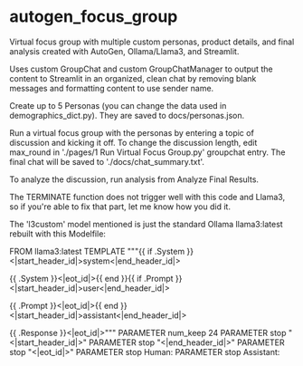 # autogen_focus_group
Virtual focus group with multiple custom personas, product details, and final analysis created with AutoGen, Ollama/Llama3, and Streamlit. 

Uses custom GroupChat and custom GroupChatManager to output the content to Streamlit in an organized, clean chat by removing blank messages and formatting content to use sender name.

Create up to 5 Personas (you can change the data used in demographics_dict.py).  They are saved to docs/personas.json.

Run a virtual focus group with the personas by entering a topic of discussion and kicking it off.  To change the discussion length, edit max_round in './pages/1 Run Virtual Focus Group.py' groupchat entry.  The final chat will be saved to './docs/chat_summary.txt'.

To analyze the discussion, run analysis from Analyze Final Results. 

The TERMINATE function does not trigger well with this code and Llama3, so if you're able to fix that part, let me know how you did it.

The 'l3custom' model mentioned is just the standard Ollama llama3:latest rebuilt with this Modelfile:


  FROM llama3:latest
  TEMPLATE """{{ if .System }}<|start_header_id|>system<|end_header_id|>
  
  {{ .System }}<|eot_id|>{{ end }}{{ if .Prompt }}<|start_header_id|>user<|end_header_id|>
  
  {{ .Prompt }}<|eot_id|>{{ end }}<|start_header_id|>assistant<|end_header_id|>
  
  {{ .Response }}<|eot_id|>"""
  PARAMETER num_keep 24
  PARAMETER stop "<|start_header_id|>"
  PARAMETER stop "<|end_header_id|>"
  PARAMETER stop "<|eot_id|>"
  PARAMETER stop Human:
  PARAMETER stop Assistant:
